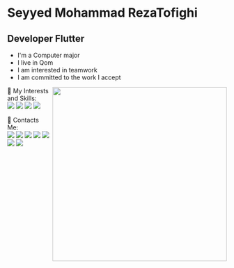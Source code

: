 Seyyed Mohammad RezaTofighi
===============================

Developer Flutter
-----------------------------

*   I'm a Computer major
*   I live in Qom
*   I am interested in teamwork
*   I am committed to the work I accept

<img align="right" width=400 src="https://github-readme-stats.vercel.app/api?username=smrtofighi&theme=bear"/>
<p> 
🎈 My Interests and Skills:
</br>
<img src="https://img.shields.io/badge/Dart-0175C2?style=for-the-badge&logo=dart&logoColor=white" target="_blank" />
<img src="https://img.shields.io/badge/Flutter-02569B?style=for-the-badge&logo=flutter&logoColor=white" target="_blank" />
<img src="https://img.shields.io/badge/Python-14354C?style=for-the-badge&logo=python&logoColor=white" target="_blank" />
<img src="https://img.shields.io/badge/Kotlin-14354C?style=for-the-badge&logo=kotlin&logoColor=white" target="_blank" />
</p>
<p>

📣 Contacts Me:
    </br>
    <a href="mailto:mrtofxn@gmail.com?subject=Mail from Github Profile"><img src="https://img.shields.io/badge/Gmail-D14836?style=for-the-badge&logo=gmail&logoColor=white" target="_blank" /></a>
    <a href="https://www.linkedin.com/insmrtofighi/" target="_blank"><img src="https://img.shields.io/badge/linkedin-0077B5.svg?style=for-the-badge&logo=linkedin&logoColor=white" /></a>
    <a href="https://stackoverflow.com/users/" target="_blank"><img src="https://img.shields.io/badge/Stack_Overflow-FE7A16?style=for-the-badge&logo=stack-overflow&logoColor=white" /></a>
    <a href="https://instagram.com/smrtofighi" target="_blank"><img src="https://img.shields.io/badge/instagram-E4405F.svg?style=for-the-badge&logo=instagram&logoColor=white"/></a>
    <a href="https://www.linkedin.com/in/smrtofighi" target="_blank"><img src="https://img.shields.io/badge/linkedin-0077B5.svg?style=for-the-badge&logo=linkedin&logoColor=white"/></a>
    <a href="https://www.twitter.com/smrtofighi" target="_blank"><img src="https://img.shields.io/badge/twitter-08a0e9.svg?style=for-the-badge&logo=twitter&logoColor=white"/></a>
    <a href="https://www.github.com/smrTofighi" target="_blank"><img src="https://img.shields.io/badge/github-1d202d.svg?style=for-the-badge&logo=github&logoColor=white"/></a>
</p>


 
